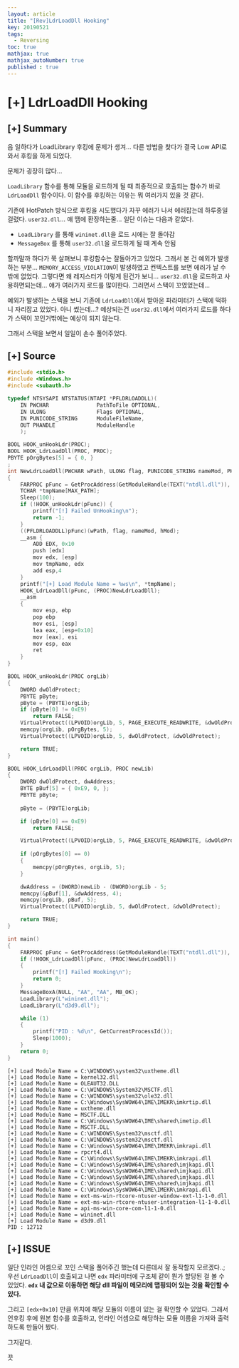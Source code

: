 ```yaml
---
layout: article
title: "[Rev]LdrLoadDll Hooking"
key: 20190521
tags:
  - Reversing
toc: true
mathjax: true
mathjax_autoNumber: true
published : true
---
```


# [+] LdrLoadDll Hooking

<!--more-->

## [+] Summary

음 일하다가 LoadLibrary 후킹에 문제가 생겨... 다른 방법을 찾다가 결국 Low API로 와서 후킹을 하게 되었다.

문제가 굉장히 많다...

`LoadLibrary` 함수를 통해 모듈을 로드하게 될 때 최종적으로 호출되는 함수가 바로 `LdrLoadDll` 함수이다. 이 함수를 후킹하는 이유는 뭐 여러가지 있을 것 같다. 

기존에 HotPatch 방식으로 후킹을 시도했다가 자꾸 에러가 나서 에러잡는데 하루종일 걸렸다. `user32.dll`... 얘 땜에 환장하는줄... 일단 이슈는 다음과 같았다.

- `LoadLibrary` 를 통해 `wininet.dll`을 로드 시에는 잘 돌아감
- `MessageBox` 를 통해 `user32.dll`을 로드하게 될 때 계속 안됨

할까말까 하다가 쭉 살펴보니 후킹함수는 잘돌아가고 있었다. 그래서 본 건 예외가 발생하는 부분... `MEMORY_ACCESS_VIOLATION`이 발생하였고 컨텍스트를 보면 에러가 날 수 밖에 없었다. 그렇다면 왜 레지스터가 이렇게 된건가 보니... `user32.dll`을 로드하고 사용하면되는데... 얘가 여러가지 로드를 많이한다. 그러면서 스택이 꼬였었는데...

예외가 발생하는 스택을 보니 기존에 `LdrLoadDll`에서 받아온 파라미터가 스택에 떡하니 자리잡고 있었다. 아니 썼는데...? 예상되는건 `user32.dll`에서 여러가지 로드를 하다가 스택이 꼬인거밖에는 예상이 되지 않는다.

그래서 스택을 보면서 일일이 손수 풀어주었다.

## [+] Source

```c++
#include <stdio.h>
#include <Windows.h>
#include <subauth.h>

typedef NTSYSAPI NTSTATUS(NTAPI *PFLDRLOADDLL)(
	IN PWCHAR               PathToFile OPTIONAL,
	IN ULONG                Flags OPTIONAL,
	IN PUNICODE_STRING		ModuleFileName,
	OUT PHANDLE             ModuleHandle
	);

BOOL HOOK_unHookLdr(PROC);
BOOL HOOK_LdrLoadDll(PROC, PROC);
PBYTE pOrgBytes[5] = { 0, }
;
int NewLdrLoadDll(PWCHAR wPath, ULONG flag, PUNICODE_STRING nameMod, PHANDLE hMod)
{
	FARPROC pFunc = GetProcAddress(GetModuleHandle(TEXT("ntdll.dll")), "LdrLoadDll");
	TCHAR *tmpName[MAX_PATH];
	Sleep(100);
	if (!HOOK_unHookLdr(pFunc)) {
		printf("[!] Failed UnHooking\n");
		return -1;
	}
	((PFLDRLOADDLL)pFunc)(wPath, flag, nameMod, hMod);
	__asm {
		ADD EDX, 0x10
		push [edx]
		mov edx, [esp]
		mov tmpName, edx
		add esp,4
	}
	printf("[+] Load Module Name = %ws\n", *tmpName);
	HOOK_LdrLoadDll(pFunc, (PROC)NewLdrLoadDll);
	__asm
	{
		mov esp, ebp
		pop ebp
		mov esi, [esp]
		lea eax, [esp+0x10]
		mov [eax], esi
		mov esp, eax
		ret
	}
}

BOOL HOOK_unHookLdr(PROC orgLib)
{
	DWORD dwOldProtect;
	PBYTE pByte;
	pByte = (PBYTE)orgLib;
	if (pByte[0] != 0xE9)
		return FALSE;
	VirtualProtect((LPVOID)orgLib, 5, PAGE_EXECUTE_READWRITE, &dwOldProtect);
	memcpy(orgLib, pOrgBytes, 5);
	VirtualProtect((LPVOID)orgLib, 5, dwOldProtect, &dwOldProtect);

	return TRUE;
}

BOOL HOOK_LdrLoadDll(PROC orgLib, PROC newLib)
{
	DWORD dwOldProtect, dwAddress;
	BYTE pBuf[5] = { 0xE9, 0, };
	PBYTE pByte;
	
	pByte = (PBYTE)orgLib;

	if (pByte[0] == 0xE9)
		return FALSE;

	VirtualProtect((LPVOID)orgLib, 5, PAGE_EXECUTE_READWRITE, &dwOldProtect);
	
	if (pOrgBytes[0] == 0)
	{
		memcpy(pOrgBytes, orgLib, 5);
	}

	dwAddress = (DWORD)newLib - (DWORD)orgLib - 5;
	memcpy(&pBuf[1], &dwAddress, 4);
	memcpy(orgLib, pBuf, 5);
	VirtualProtect((LPVOID)orgLib, 5, dwOldProtect, &dwOldProtect);

	return TRUE;
}

int main()
{
	FARPROC pFunc = GetProcAddress(GetModuleHandle(TEXT("ntdll.dll")), "LdrLoadDll");
	if (!HOOK_LdrLoadDll(pFunc, (PROC)NewLdrLoadDll))
	{
		printf("[!] Failed Hooking\n");
		return 0;
	}
	MessageBoxA(NULL, "AA", "AA", MB_OK);
	LoadLibrary(L"wininet.dll");
	LoadLibrary(L"d3d9.dll");

	while (1)
	{
		printf("PID : %d\n", GetCurrentProcessId());
		Sleep(1000);
	}
	return 0;
}
```

```
[+] Load Module Name = C:\WINDOWS\system32\uxtheme.dll
[+] Load Module Name = kernel32.dll
[+] Load Module Name = OLEAUT32.DLL
[+] Load Module Name = C:\WINDOWS\System32\MSCTF.dll
[+] Load Module Name = C:\WINDOWS\system32\ole32.dll
[+] Load Module Name = C:\Windows\SysWOW64\IME\IMEKR\imkrtip.dll
[+] Load Module Name = uxtheme.dll
[+] Load Module Name = MSCTF.DLL
[+] Load Module Name = C:\Windows\SysWOW64\IME\shared\imetip.dll
[+] Load Module Name = MSCTF.DLL
[+] Load Module Name = C:\WINDOWS\System32\msctf.dll
[+] Load Module Name = C:\WINDOWS\system32\msctf.dll
[+] Load Module Name = C:\Windows\SysWOW64\IME\IMEKR\imkrapi.dll
[+] Load Module Name = rpcrt4.dll
[+] Load Module Name = C:\Windows\SysWOW64\IME\IMEKR\imkrapi.dll
[+] Load Module Name = C:\Windows\SysWOW64\IME\shared\imjkapi.dll
[+] Load Module Name = C:\Windows\SysWOW64\IME\shared\imjkapi.dll
[+] Load Module Name = C:\Windows\SysWOW64\IME\shared\imjkapi.dll
[+] Load Module Name = C:\Windows\SysWOW64\IME\shared\imjkapi.dll
[+] Load Module Name = C:\Windows\SysWOW64\IME\IMEKR\imkrapi.dll
[+] Load Module Name = ext-ms-win-rtcore-ntuser-window-ext-l1-1-0.dll
[+] Load Module Name = ext-ms-win-rtcore-ntuser-integration-l1-1-0.dll
[+] Load Module Name = api-ms-win-core-com-l1-1-0.dll
[+] Load Module Name = wininet.dll
[+] Load Module Name = d3d9.dll
PID : 12712
```



## [+] ISSUE

일단 인라인 어셈으로 꼬인 스택을 풀어주긴 했는데 다른데서 잘 동작할지 모르겠다..; 우선 `LdrLoadDll`이 호출되고 나면 `edx` 파라미터에 구조체 같이 뭔가 할당된 걸 볼 수 있었다. **`edx` 내 값으로 이동하면 해당 dll 파일이 메모리에 맵핑되어 있는 것을 확인할 수 있다.**

그리고 `[edx+0x10]` 만큼 위치에 해당 모듈의 이름이 있는 걸 확인할 수 있었다.
그래서 언후킹 후에 원본 함수를 호출하고, 인라인 어셈으로 해당하는 모듈 이름을 가져와 출력하도록 만들어 봤다.

그지같다.

끗

